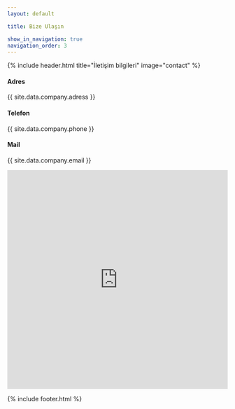 ```yaml
---
layout: default

title: Bize Ulaşın

show_in_navigation: true
navigation_order: 3
---
```


{% include header.html
  title="İletişim bilgileri"
  image="contact"
%}

<main>
  <div id="contact">
    <div class="container md:px-8 mx-auto flex flex-wrap">
      <div class="w-full md:w-1/3 p-8 border text-center">
        <h4 class="text-lg font-semibold mb-2">Adres</h4>
        <p class="text-sm">{{ site.data.company.adress }}</p>
      </div>
      <div class="w-full md:w-1/3 p-8 border text-center">
        <h4 class="text-lg font-semibold mb-2">Telefon</h4>
        <p class="text-sm">{{ site.data.company.phone }}</p>
      </div>
      <div class="w-full md:w-1/3 p-8 border text-center">
        <h4 class="text-lg font-semibold mb-2">Mail</h4>
        <p class="text-sm">{{ site.data.company.email }}</p>
      </div>
    </div>
  </div>
  <section id="map" class="bg-gray-200">
    <iframe src="https://www.google.com/maps/embed?pb=!1m18!1m12!1m3!1d12121.771259482737!2d30.80014109999999!3d40.5759801!2m3!1f0!2f0!3f0!3m2!1i1024!2i768!4f13.1!3m3!1m2!1s0x0%3A0x6e914572acd0792!2zw5xueWFwIE9ybWFuIMOccsO8bmxlcmk!5e0!3m2!1str!2str!4v1578006117918!5m2!1str!2str" frameBorder="0" style="border:0;height:500px;width:100%;" allowFullScreen=""></iframe>
  </section>
</main>

{% include footer.html %}